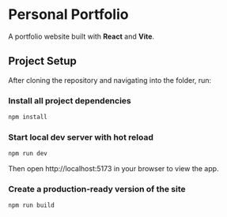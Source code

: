 # Personal Portfolio
A portfolio website built with **React** and **Vite**.

## Project Setup
After cloning the repository and navigating into the folder, run:

### Install all project dependencies
```bash
npm install
```
### Start local dev server with hot reload
```bash
npm run dev
```
Then open http://localhost:5173 in your browser to view the app.

### Create a production-ready version of the site
```bash
npm run build
```
